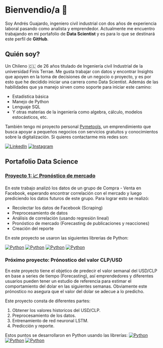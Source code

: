 # Bienvendio/a 🎏
Soy Andrés Guajardo, ingeniero civil industrial con dos años de experiencia laboral pasando como analista y emprendedor. 
Actualmente me encuentro trabajando en mi portafolio de **Data Scientist** y es para lo que se destinará este perfil de **GitHub**.

## Quién soy?
Un Chileno 🇨🇱 de 26 años titulado de Ingeniería civil Industrial de la universidad Finis Terrae. 
Me gusta trabajar con datos y encontrar Insights que apoyen en la toma de decisiones de un negocio o proyecto,
y es por esto que he decidido iniciar una carrera como Data Scientist. 
Además de las habilidades que ya manejo sirven como soporte para iniciar este camino:  

- Estadistica básica
- Manejo de Python
- Lenguaje SQL
- Y otras materias de la ingeniería como algebra, cálculo, modelos estocásticos, etc.

También tengo mi proyecto personal [Pymetools](https://www.pymestools.com), 
un emprendimiento que busca apoyar a pequeños negocios con servicios gratuitos y conocimientos sobre la digitalización.
Si quieres contactarme mis redes son:  

[![LinkedIn](https://img.shields.io/badge/LinkedIn-Andrés_Guajardo-0077B5?style=for-the-badge&logo=linkedin&logoColor=white&labelColor=101010)](https://www.linkedin.com/in/andresguajardoc) 
[![Instagram](https://img.shields.io/badge/Instagram-@pymetools-E4405F?style=for-the-badge&logo=instagram&logoColor=white&labelColor=101010)](https://instagram.com/pymetools)  

## Portafolio Data Science
### [Proyecto 1: 📈 Pronóstico de mercado](https://github.com/AndresDontLearns/pronostico-de-mercado)
En este trabajo analizó los datos de un grupo de Compra - Venta en Facebook, esperando encontrar correlación con el mercado y luego prediciendo los datos futuros de este grupo. Para lograr esto se realizó:  
- Recolectar los datos de Facebook (Scraping)
- Preprocesamiento de datos
- Análisis de correlación (usando regresión lineal)
- Pronóstico de mercado (Forecasting de publicaciones y reacciones)
- Creación del reporte

En este proyecto se usaron las siguientes librerias de Python:  

[![Python](https://img.shields.io/badge/Pandas-yellow?style=for-the-badge&logo=pandas&logoColor=white&labelColor=101010)](https://pandas.pydata.org/)
[![Python](https://img.shields.io/badge/Sklearn-yellow?style=for-the-badge&logo=python&logoColor=white&labelColor=101010)](https://scikit-learn.org/stable/index.html)
[![Python](https://img.shields.io/badge/Skforecast-yellow?style=for-the-badge&logo=python&logoColor=white&labelColor=101010)](https://skforecast.org/0.8.1/index.html#)
[![Python](https://img.shields.io/badge/FbScraper-yellow?style=for-the-badge&logo=python&logoColor=white&labelColor=101010)](https://github.com/kevinzg/facebook-scraper)  

### Próximo proyecto: Prónostico del valor CLP/USD

En este proyecto tiene el objetico de predecir el valor semanal del USD/CLP en base a series de tiempo (Forecasting), así emprendedores y diferentes usuarios pueden tener un estudio de referencia para estimar el comportamiento del dolar en las siguientes semanas. Obviamente este prónostico no asegura que el valor del dolar se adecue a lo predicho.

Este proyecto consta de diferentes partes:

1. Obtener los valores historicos del USD/CLP.
2. Preprocesamiento de los datos.
3. Entrenamiento de red neuronal LSTM.
4. Predicción y reporte.

Estos puntos se desarrollaron en Python usando las librerías:
[![Python](https://img.shields.io/badge/Pandas-yellow?style=for-the-badge&logo=pandas&logoColor=white&labelColor=101010)](https://pandas.pydata.org/)
[![Python](https://img.shields.io/badge/Keras-yellow?style=for-the-badge&logo=python&logoColor=white&labelColor=101010)](https://scikit-learn.org/stable/index.html)
[![Python](https://img.shields.io/badge/Matplotlib-yellow?style=for-the-badge&logo=python&logoColor=white&labelColor=101010)](https://skforecast.org/0.8.1/index.html#)




























<!--
**AndresDontLearns/AndresDontLearns** is a ✨ _special_ ✨ repository because its `README.md` (this file) appears on your GitHub profile.

Here are some ideas to get you started:

- 🔭 I’m currently working on ...
- 🌱 I’m currently learning ...
- 👯 I’m looking to collaborate on ...
- 🤔 I’m looking for help with ...
- 💬 Ask me about ...
- 📫 How to reach me: ...
- 😄 Pronouns: ...
- ⚡ Fun fact: ...
-->
